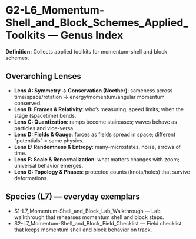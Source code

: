 # G2-L6_Momentum-Shell_and_Block_Schemes_Applied_Toolkits — Genus Index
**Definition:** Collects applied toolkits for momentum-shell and block schemes.

## Overarching Lenses

- **Lens A: Symmetry -> Conservation (Noether)**: sameness across time/space/rotation → energy/momentum/angular momentum conserved.
- **Lens B: Frames & Relativity**: who’s measuring; speed limits; when the stage (spacetime) bends.
- **Lens C: Quantization**: ramps become staircases; waves behave as particles and vice-versa.
- **Lens D: Fields & Gauge**: forces as fields spread in space; different “potentials” = same physics.
- **Lens E: Randomness & Entropy**: many-microstates, noise, arrows of time.
- **Lens F: Scale & Renormalization**: what matters changes with zoom; universal behavior emerges.
- **Lens G: Topology & Phases**: protected counts (knots/holes) that survive deformations.

## Species (L7) — everyday exemplars

- S1-L7_Momentum-Shell_and_Block_Lab_Walkthrough — Lab walkthrough that rehearses momentum shell and block steps.
- S2-L7_Momentum-Shell_and_Block_Field_Checklist — Field checklist that keeps momentum shell and block behavior on track.

